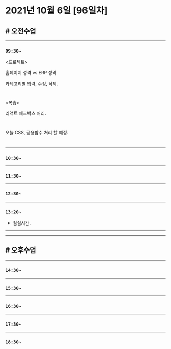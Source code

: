 # 2021년 10월 6일 [96일차]

## # 오전수업
----
### `09:30~`

<프로젝트>   

홈페이지 성격 vs ERP 성격     

카테고리별 입력, 수정, 삭제.      

#

<복습>    

리액트 체크박스 처리.    

#

오늘 CSS, 공용함수 처리 할 예정.    

#
















----
### `10:30~`








----
### `11:30~`








----
### `12:30~`








----
### `13:20~`

  - 점심시간.

---
---

## # 오후수업

---
### `14:30~`










---
### `15:30~`









----
### `16:30~`








----
### `17:30~`








----
### `18:30~`
